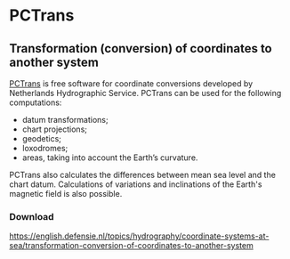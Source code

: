 # PCTrans

## Transformation (conversion) of coordinates to another system

[PCTrans](https://english.defensie.nl/topics/hydrography/coordinate-systems-at-sea/transformation-conversion-of-coordinates-to-another-system) is free software for coordinate conversions developed by Netherlands Hydrographic Service. PCTrans can be used for the following computations:

- datum transformations;
- chart projections;
- geodetics;
- loxodromes;
- areas, taking into account the Earth’s curvature.

PCTrans also calculates the differences between mean sea level and the chart datum. Calculations of variations and inclinations of the Earth's magnetic field is also possible. 

### Download
https://english.defensie.nl/topics/hydrography/coordinate-systems-at-sea/transformation-conversion-of-coordinates-to-another-system